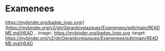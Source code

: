 # Examenees
https://mybinder.org/badge_logo.svg)](https://mybinder.org/v2/gh/Gerardovelazquez/Examenees/edit/main/README.md/HEAD
.. image:: https://mybinder.org/badge_logo.svg
 :target: https://mybinder.org/v2/gh/Gerardovelazquez/Examenees/edit/main/README.md/HEAD
